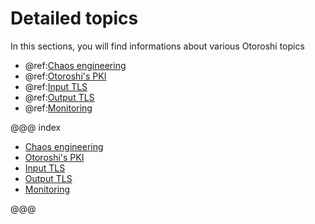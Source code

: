 # Detailed topics

In this sections, you will find informations about various Otoroshi topics  

* @ref:[Chaos engineering](./chaos-engineering.md)
* @ref:[Otoroshi's PKI](./pki.md)
* @ref:[Input TLS](./input-tls.md)
* @ref:[Output TLS](./output-tls.md)
* @ref:[Monitoring](./monitoring.md)

@@@ index

* [Chaos engineering](./chaos-engineering.md)
* [Otoroshi's PKI](./pki.md)
* [Input TLS](./input-tls.md)
* [Output TLS](./output-tls.md)
* [Monitoring](./monitoring.md)

@@@
